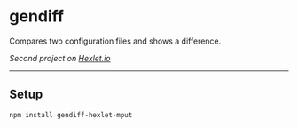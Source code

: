 <!-- [![Code Climate](https://codeclimate.com/github/mput/xxx/badges/gpa.svg)](https://codeclimate.com/github/mput/xxx)
[![Issue Count](https://codeclimate.com/github/mput/xxx/badges/issue_count.svg)](https://codeclimate.com/github/mput/xxx)
[![Build Status](https://travis-ci.org/mput/xxx?branch=master)](https://travis-ci.org/mput/xxx) -->
# gendiff

Compares two configuration files and shows a difference.

_Second project on [Hexlet.io](https://ru.hexlet.io/projects/3/sessions/133)_
___

## Setup

```
npm install gendiff-hexlet-mput
```